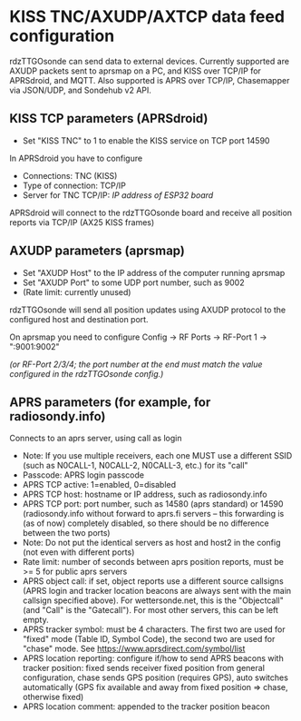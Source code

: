 # KISS TNC/AXUDP/AXTCP data feed configuration

rdzTTGOsonde can send data to external devices. Currently supported are AXUDP packets sent to aprsmap on a PC, and KISS over TCP/IP for APRSdroid, and MQTT.  Also supported is APRS over TCP/IP, Chasemapper via JSON/UDP, and Sondehub v2 API.


## KISS TCP parameters (APRSdroid)
* Set "KISS TNC" to 1 to enable the KISS service on TCP port 14590

In APRSdroid you have to configure
* Connections: TNC (KISS)
* Type of connection: TCP/IP
* Server for TNC TCP/IP: _IP address of ESP32 board_

APRSdroid will connect to the rdzTTGOsonde board and receive all position reports via TCP/IP (AX25 KISS frames)

## AXUDP parameters (aprsmap)
* Set "AXUDP Host" to the IP address of the computer running aprsmap
* Set "AXUDP Port" to some UDP port number, such as 9002
* (Rate limit: currently unused)

rdzTTGOsonde will send all position updates using AXUDP protocol to the configured host and destination port.

On aprsmap you need to configure
Config -> RF Ports -> RF-Port 1 -> ":9001:9002"

_(or RF-Port 2/3/4; the port number at the end must match the value configured in the rdzTTGOsonde config.)_

## APRS parameters (for example, for radiosondy.info)

Connects to an aprs server, using call as login
* Note: If you use multiple receivers, each one MUST use a different SSID (such as N0CALL-1, N0CALL-2, N0CALL-3, etc.) for its "call"
* Passcode: APRS login passcode
* APRS TCP active: 1=enabled, 0=disabled
* APRS TCP host: hostname or IP address, such as radiosondy.info
* APRS TCP port: port number, such as 14580 (aprs standard) or 14590 (radiosondy.info without forward to aprs.fi servers – this forwarding is (as of now) completely disabled, so there should be no difference between the two ports)
* Note: Do not put the identical servers as host and host2 in the config (not even with different ports)
* Rate limit: number of seconds between aprs position reports, must be >= 5 for public aprs servers
* APRS object call: if set, object reports use a different source callsigns (APRS login and tracker location beacons are always sent with the main callsign specified above). For wettersonde.net, this is the "Objectcall" (and "Call" is the "Gatecall"). For most other servers, this can be left empty.
* APRS tracker symbol: must be 4 characters. The first two are used for "fixed" mode (Table ID, Symbol Code), the second two are used for "chase" mode. See https://www.aprsdirect.com/symbol/list
* APRS location reporting: configure if/how to send APRS beacons with tracker position: fixed sends receiver fixed position from general configuration, chase sends GPS position (requires GPS), auto switches automatically (GPS fix available and away from fixed position => chase, otherwise fixed)
* APRS location comment: appended to the tracker position beacon

